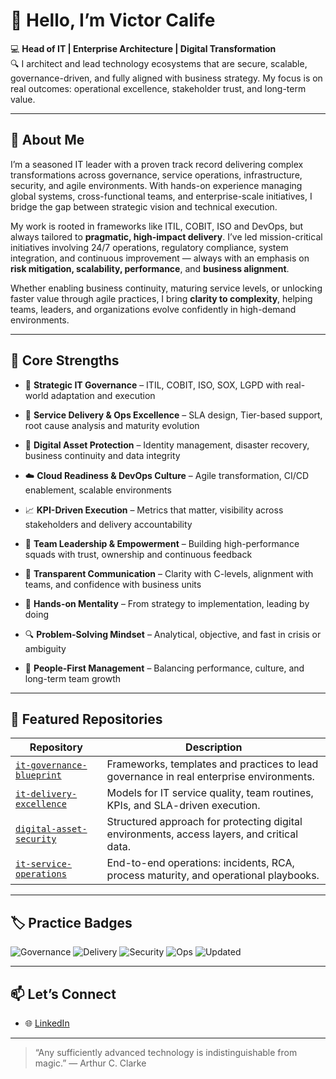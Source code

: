 # 👋 Hello, I’m Victor Calife

💻 **Head of IT | Enterprise Architecture | Digital Transformation**  
🔍 I architect and lead technology ecosystems that are secure, scalable, governance-driven, and fully aligned with business strategy. My focus is on real outcomes: operational excellence, stakeholder trust, and long-term value.

---

## 🚀 About Me

I’m a seasoned IT leader with a proven track record delivering complex transformations across governance, service operations, infrastructure, security, and agile environments. With hands-on experience managing global systems, cross-functional teams, and enterprise-scale initiatives, I bridge the gap between strategic vision and technical execution.

My work is rooted in frameworks like ITIL, COBIT, ISO and DevOps, but always tailored to **pragmatic, high-impact delivery**. I’ve led mission-critical initiatives involving 24/7 operations, regulatory compliance, system integration, and continuous improvement — always with an emphasis on **risk mitigation, scalability, performance**, and **business alignment**.

Whether enabling business continuity, maturing service levels, or unlocking faster value through agile practices, I bring **clarity to complexity**, helping teams, leaders, and organizations evolve confidently in high-demand environments.

---

## 🧩 Core Strengths

- 🎯 **Strategic IT Governance** – ITIL, COBIT, ISO, SOX, LGPD with real-world adaptation and execution
- 🔧 **Service Delivery & Ops Excellence** – SLA design, Tier-based support, root cause analysis and maturity evolution
- 🔐 **Digital Asset Protection** – Identity management, disaster recovery, business continuity and data integrity
- ☁️ **Cloud Readiness & DevOps Culture** – Agile transformation, CI/CD enablement, scalable environments
- 📈 **KPI-Driven Execution** – Metrics that matter, visibility across stakeholders and delivery accountability

- 🤝 **Team Leadership & Empowerment** – Building high-performance squads with trust, ownership and continuous feedback
- 📣 **Transparent Communication** – Clarity with C-levels, alignment with teams, and confidence with business units
- 🚀 **Hands-on Mentality** – From strategy to implementation, leading by doing
- 🔍 **Problem-Solving Mindset** – Analytical, objective, and fast in crisis or ambiguity
- 🧭 **People-First Management** – Balancing performance, culture, and long-term team growth

---

## 🧱 Featured Repositories

| Repository                                                                                      | Description                                                                                |
|-------------------------------------------------------------------------------------------------|--------------------------------------------------------------------------------------------|
| [`it-governance-blueprint`](https://github.com/victorcalife/it-governance-blueprint)            | Frameworks, templates and practices to lead governance in real enterprise environments.    |
| [`it-delivery-excellence`](https://github.com/victorcalife/it-delivery-excellence)              | Models for IT service quality, team routines, KPIs, and SLA-driven execution.              |
| [`digital-asset-security`](https://github.com/victorcalife/digital-asset-security)              | Structured approach for protecting digital environments, access layers, and critical data. |
| [`it-service-operations`](https://github.com/victorcalife/it-service-operations)                | End-to-end operations: incidents, RCA, process maturity, and operational playbooks.        |

---

## 🏷️ Practice Badges

![Governance](https://img.shields.io/badge/Governance-ITIL%20%7C%20COBIT%20%7C%20ISO-blue)
![Delivery](https://img.shields.io/badge/Delivery-SLA%20Driven%20%7C%20KPIs-critical)
![Security](https://img.shields.io/badge/Security-IAM%20%7C%20BCP%20%7C%20DRP-blue)
![Ops](https://img.shields.io/badge/Ops-Incident%20%7C%20Support%20%7C%20RCA-blueviolet)
![Updated](https://img.shields.io/badge/Updated-Jun--2025-lightgrey)

---

## 📫 Let’s Connect

- 🌐 [LinkedIn](https://www.linkedin.com/in/victorcalife)

---

>“Any sufficiently advanced technology is indistinguishable from magic.”
                                                     — Arthur C. Clarke
